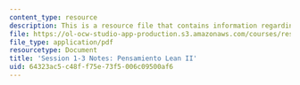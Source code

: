 ```yaml
---
content_type: resource
description: This is a resource file that contains information regarding session 1-3.
file: https://ol-ocw-studio-app-production.s3.amazonaws.com/courses/res-16-001-lean-enterprise-en-espanol-january-iap-2012/64323ac5c48ff75e73f5006c09500af6_MITRES_16_001IAP12_1-3_Lp2.pdf
file_type: application/pdf
resourcetype: Document
title: 'Session 1-3 Notes: Pensamiento Lean II'
uid: 64323ac5-c48f-f75e-73f5-006c09500af6
---
```

